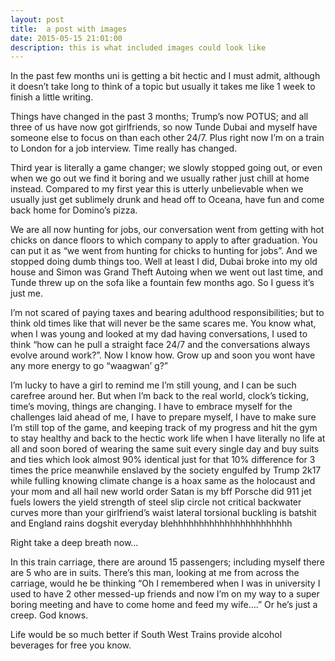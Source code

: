 ```yaml
---
layout: post
title:  a post with images
date: 2015-05-15 21:01:00
description: this is what included images could look like
---
```

In the past few months uni is getting a bit hectic and I must admit, although it doesn’t take long to think of a topic but usually it takes me like 1 week to finish a little writing.

Things have changed in the past 3 months; Trump’s now POTUS; and all three of us have now got girlfriends, so now Tunde Dubai and myself have someone else to focus on than each other 24/7. Plus right now I’m on a train to London for a job interview. Time really has changed.

Third year is literally a game changer; we slowly stopped going out, or even when we go out we find it boring and we usually rather just chill at home instead. Compared to my first year this is utterly unbelievable when we usually just get sublimely drunk and head off to Oceana, have fun and come back home for Domino’s pizza.

We are all now hunting for jobs, our conversation went from getting with hot chicks on dance floors to which company to apply to after graduation. You can put it as “we went from hunting for chicks to hunting for jobs”. And we stopped doing dumb things too. Well at least I did, Dubai broke into my old house and Simon was Grand Theft Autoing when we went out last time, and Tunde threw up on the sofa like a fountain few months ago. So I guess it’s just me.

I’m not scared of paying taxes and bearing adulthood responsibilities; but to think old times like that will never be the same scares me. You know what, when I was young and looked at my dad having conversations, I used to think “how can he pull a straight face 24/7 and the conversations always evolve around work?”. Now I know how. Grow up and soon you wont have any more energy to go “waagwan’ g?”

I’m lucky to have a girl to remind me I’m still young, and I can be such carefree around her. But when I’m back to the real world, clock’s ticking, time’s moving, things are changing. I have to embrace myself for the challenges laid ahead of me, I have to prepare myself, I have to make sure I’m still top of the game, and keeping track of my progress and hit the gym to stay healthy and back to the hectic work life when I have literally no life at all and soon bored of wearing the same suit every single day and buy suits and ties which look almost 90% identical just for that 10% difference for 3 times the price meanwhile enslaved by the society engulfed by Trump 2k17 while fulling knowing climate change is a hoax same as the holocaust and your mom and all hail new world order Satan is my bff Porsche did 911 jet fuels lowers the yield strength of steel slip circle not critical backwater curves more than your girlfriend’s waist lateral torsional buckling is batshit and England rains dogshit everyday blehhhhhhhhhhhhhhhhhhhhhhh

Right take a deep breath now…

In this train carriage, there are around 15 passengers; including myself there are 5 who are in suits. There’s this man, looking at me from across the carriage, would he be thinking “Oh I remembered when I was in university I used to have 2 other messed-up friends and now I’m on my way to a super boring meeting and have to come home and feed my wife….” Or he’s just a creep. God knows.

Life would be so much better if South West Trains provide alcohol beverages for free you know.
